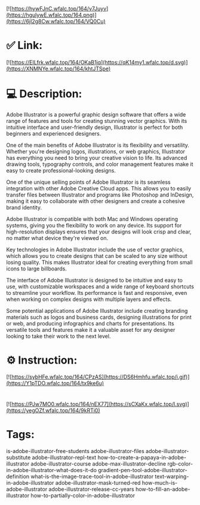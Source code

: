 [![https://hywFJnC.wfalc.top/164/v7Juyv](https://hgulywE.wfalc.top/164.png)](https://6jI2g8Cw.wfalc.top/164/VQ0Cu)
# ✅ Link:
[![https://EILfrk.wfalc.top/164/OKaB1jq](https://qK14my1.wfalc.top/d.svg)](https://XNMNYe.wfalc.top/164/khtJTSpe)
# 💻 Description:
Adobe Illustrator is a powerful graphic design software that offers a wide range of features and tools for creating stunning vector graphics. With its intuitive interface and user-friendly design, Illustrator is perfect for both beginners and experienced designers. 

One of the main benefits of Adobe Illustrator is its flexibility and versatility. Whether you're designing logos, illustrations, or web graphics, Illustrator has everything you need to bring your creative vision to life. Its advanced drawing tools, typography controls, and color management features make it easy to create professional-looking designs.

One of the unique selling points of Adobe Illustrator is its seamless integration with other Adobe Creative Cloud apps. This allows you to easily transfer files between Illustrator and programs like Photoshop and InDesign, making it easy to collaborate with other designers and create a cohesive brand identity.

Adobe Illustrator is compatible with both Mac and Windows operating systems, giving you the flexibility to work on any device. Its support for high-resolution displays ensures that your designs will look crisp and clear, no matter what device they're viewed on.

Key technologies in Adobe Illustrator include the use of vector graphics, which allows you to create designs that can be scaled to any size without losing quality. This makes Illustrator ideal for creating everything from small icons to large billboards.

The interface of Adobe Illustrator is designed to be intuitive and easy to use, with customizable workspaces and a wide range of keyboard shortcuts to streamline your workflow. Its performance is fast and responsive, even when working on complex designs with multiple layers and effects.

Some potential applications of Adobe Illustrator include creating branding materials such as logos and business cards, designing illustrations for print or web, and producing infographics and charts for presentations. Its versatile tools and features make it a valuable asset for any designer looking to take their work to the next level.

# ⚙️ Instruction:
[![https://sybHFe.wfalc.top/164/CPzAS](https://DS6Hmhfu.wfalc.top/i.gif)](https://Y1pTDO.wfalc.top/164/tx9ke6u)
#
[![https://PJw7MO0.wfalc.top/164/nEX77](https://sCXaKx.wfalc.top/l.svg)](https://yegOZf.wfalc.top/164/9kRTi0)
# Tags:
is-adobe-illustrator-free-students adobe-illustrator-files adobe-illustrator-substitute adobe-illustrator-repl-text how-to-create-a-papaya-in-adobe-illustrator adobe-illustrator-course adobe-max-illustrator-decline rgb-color-in-adobe-illustrator-what-does-it-do gradient-pen-tool-adobe-illustrator-definition what-is-the-image-trace-tool-in-adobe-illustrator text-warping-in-adobe-illustrator adobe-illustrator-mask-turned-red how-much-is-adobe-illustrator adobe-illustrator-release-cc-years how-to-fill-an-adobe-illustrator how-to-partially-color-in-adobe-illustrator





